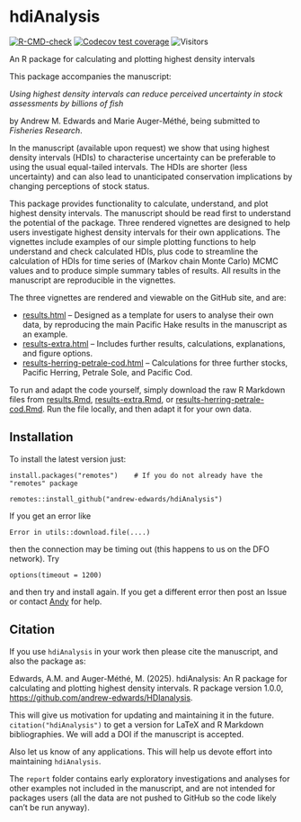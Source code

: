 
<!-- README.md is generated from README.Rmd. Please edit that file.
Build with

# load_all()
rmarkdown::render("README.Rmd")

which builds the .html that can be viewed locally (but isn't pushed to GitHub;
GitHub uses README.md to make the page you see on GitHub). See pacea if want to
save figures.
-->

# hdiAnalysis

<!-- badges: start -->

[![R-CMD-check](https://github.com/andrew-edwards/hdiAnalysis/actions/workflows/R-CMD-check.yaml/badge.svg)](https://github.com/andrew-edwards/hdiAnalysis/actions/workflows/R-CMD-check.yaml)
[![Codecov test
coverage](https://codecov.io/gh/andrew-edwards/hdiAnalysis/branch/main/graph/badge.svg)](https://app.codecov.io/gh/andrew-edwards/hdiAnalysis?branch=main)
![Visitors](https://api.visitorbadge.io/api/visitors?path=https%3A%2F%2Fgithub.com%2Fandrew-edwards%2FhdiAnalysis&label=VISITORS&countColor=%23263759&style=flat&labelStyle=lower)
<!-- badges: end -->

An R package for calculating and plotting highest density intervals

This package accompanies the manuscript:

*Using highest density intervals can reduce perceived uncertainty in
stock assessments by billions of fish*

by Andrew M. Edwards and Marie Auger-Méthé, being submitted to
*Fisheries Research*.

In the manuscript (available upon request) we show that using highest
density intervals (HDIs) to characterise uncertainty can be preferable
to using the usual equal-tailed intervals. The HDIs are shorter (less
uncertainty) and can also lead to unanticipated conservation
implications by changing perceptions of stock status.

This package provides functionality to calculate, understand, and plot
highest density intervals. The manuscript should be read first to
understand the potential of the package. Three rendered vignettes are
designed to help users investigate highest density intervals for their
own applications. The vignettes include examples of our simple plotting
functions to help understand and check calculated HDIs, plus code to
streamline the calculation of HDIs for time series of (Markov chain
Monte Carlo) MCMC values and to produce simple summary tables of
results. All results in the manuscript are reproducible in the
vignettes.

The three vignettes are rendered and viewable on the GitHub site, and
are:

-   [results.html](http://htmlpreview.github.io/?https://github.com/andrew-edwards/hdiAnalysis/blob/main/vignettes/results.html)
    – Designed as a template for users to analyse their own data, by
    reproducing the main Pacific Hake results in the manuscript as an
    example.
-   [results-extra.html](http://htmlpreview.github.io/?https://github.com/andrew-edwards/hdiAnalysis/blob/main/vignettes/results-extra.html)
    – Includes further results, calculations, explanations, and figure
    options.
-   [results-herring-petrale-cod.html](http://htmlpreview.github.io/?https://github.com/andrew-edwards/hdiAnalysis/blob/main/vignettes/results-herring-petrale-cod.html)
    – Calculations for three further stocks, Pacific Herring, Petrale
    Sole, and Pacific Cod.

To run and adapt the code yourself, simply download the raw R Markdown
files from
[results.Rmd](https://github.com/andrew-edwards/hdiAnalysis/blob/main/vignettes/results.Rmd),
[results-extra.Rmd](https://github.com/andrew-edwards/hdiAnalysis/blob/main/vignettes/results-extra.Rmd),
or
[results-herring-petrale-cod.Rmd](https://github.com/andrew-edwards/hdiAnalysis/blob/main/vignettes/results-herring-petrale-cod.Rmd).
Run the file locally, and then adapt it for your own data.

## Installation

To install the latest version just:

    install.packages("remotes")    # If you do not already have the "remotes" package

    remotes::install_github("andrew-edwards/hdiAnalysis")

If you get an error like

    Error in utils::download.file(....)

then the connection may be timing out (this happens to us on the DFO
network). Try

    options(timeout = 1200)

and then try and install again. If you get a different error then post
an Issue or contact
<a href="mailto:andrew.edwards@dfo-mpo.gc.ca">Andy</a> for help.

## Citation

If you use `hdiAnalysis` in your work then please cite the manuscript,
and also the package as:

Edwards, A.M. and Auger-Méthé, M. (2025). hdiAnalysis: An R package for
calculating and plotting highest density intervals. R package version
1.0.0, <https://github.com/andrew-edwards/HDIanalysis>.

This will give us motivation for updating and maintaining it in the
future. `citation("hdiAnalysis")` to get a version for LaTeX and R
Markdown bibliographies. We will add a DOI if the manuscript is
accepted.
<!-- Although the DOI badge at the top of this page ends in ...805,
the ...804 DOI is preferable because that will not change with any future
updates to the GitHub tag. So ...804 seems simpler and more consistent to use -->
<!-- (thanks!). -->

Also let us know of any applications. This will help us devote effort
into maintaining `hdiAnalysis`.

The `report` folder contains early exploratory investigations and
analyses for other examples not included in the manuscript, and are not
intended for packages users (all the data are not pushed to GitHub so
the code likely can’t be run anyway).
